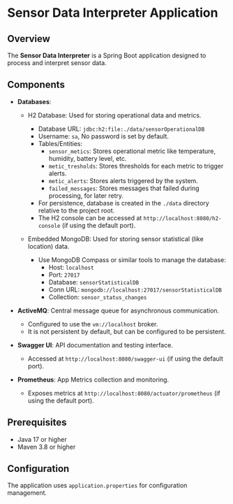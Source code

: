 # Sensor Data Interpreter Application

## Overview
The **Sensor Data Interpreter** is a Spring Boot application designed to process and interpret sensor data.

## Components
- **Databases**:
    - H2 Database: Used for storing operational data and metrics.
        - Database URL: `jdbc:h2:file:./data/sensorOperationalDB`
        - Username: `sa`, No password is set by default.
        - Tables/Entities:
          - `sensor_metics`: Stores operational metric like temperature, humidity, battery level, etc.
          - `metic_tresholds`: Stores thresholds for each metric to trigger alerts.
          - `metic_alerts`: Stores alerts triggered by the system.
          - `failed_messages`: Stores messages that failed during processing, for later retry.
        - For persistence, database is created in the `./data` directory relative to the project root.
        - The H2 console can be accessed at `http://localhost:8080/h2-console` (if using the default port).
    
    - Embedded MongoDB: Used for storing sensor statistical (like location) data.
        - Use MongoDB Compass or similar tools to manage the database:
            - Host: `localhost`
            - Port: `27017`
            - Database: `sensorStatisticalDB`
            - Conn URL: `mongodb://localhost:27017/sensorStatisticalDB`
            - Collection: `sensor_status_changes`

- **ActiveMQ**: Central message queue for asynchronous communication.
    - Configured to use the `vm://localhost` broker.
    - It is not persistent by default, but can be configured to be persistent.
  
- **Swagger UI**: API documentation and testing interface.
    - Accessed at `http://localhost:8080/swagger-ui` (if using the default port).
- **Prometheus**: App Metrics collection and monitoring.
    - Exposes metrics at `http://localhost:8080/actuator/prometheus` (if using the default port).

## Prerequisites
- Java 17 or higher
- Maven 3.8 or higher

## Configuration
The application uses `application.properties` for configuration management.
